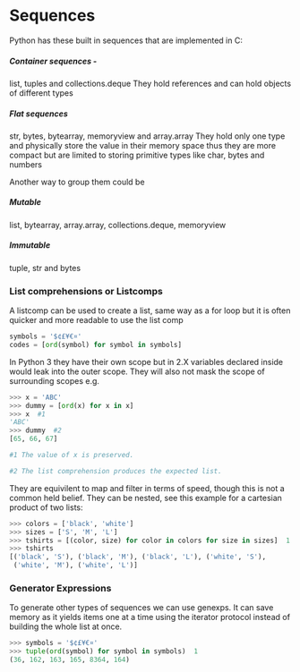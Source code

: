 # Sequences

Python has these built in sequences that are implemented in C:

##### Container sequences - 
list, tuples and collections.deque
They hold references and can hold objects of different types

##### Flat sequences
str, bytes, bytearray, memoryview and array.array 
They hold only one type and physically store the value in their memory space thus they are more compact but are limited to storing primitive types like char, bytes and numbers

Another way to group them could be 

##### Mutable
list, bytearray, array.array, collections.deque, memoryview

##### Immutable
tuple, str and bytes

### List comprehensions or Listcomps
A listcomp can be used to create a list, same way as a for loop but it is often quicker and more readable to use the list comp
```python
symbols = '$¢£¥€¤'
codes = [ord(symbol) for symbol in symbols]
```
In Python 3 they have their own scope but in 2.X variables declared inside would leak into the outer scope. They will also not mask the scope of surrounding scopes e.g. 

```python
>>> x = 'ABC'
>>> dummy = [ord(x) for x in x]
>>> x  #1
'ABC'
>>> dummy  #2
[65, 66, 67]

#1 The value of x is preserved.

#2 The list comprehension produces the expected list.
```
They are equivilent to map and filter in terms of speed, though this is not a common held belief.
They can be nested, see this example for a cartesian product of two lists:
```python
>>> colors = ['black', 'white']
>>> sizes = ['S', 'M', 'L']
>>> tshirts = [(color, size) for color in colors for size in sizes]  1
>>> tshirts
[('black', 'S'), ('black', 'M'), ('black', 'L'), ('white', 'S'),
 ('white', 'M'), ('white', 'L')]
```

### Generator Expressions
To generate other types of sequences we can use genexps. It can save memory as it yields items one at a time using the iterator protocol instead of building the whole list at once.

```python
>>> symbols = '$¢£¥€¤'
>>> tuple(ord(symbol) for symbol in symbols)  1
(36, 162, 163, 165, 8364, 164)
```
